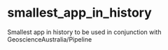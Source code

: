 # smallest_app_in_history
Smallest app in history to be used in conjunction with GeoscienceAustralia/Pipeline
